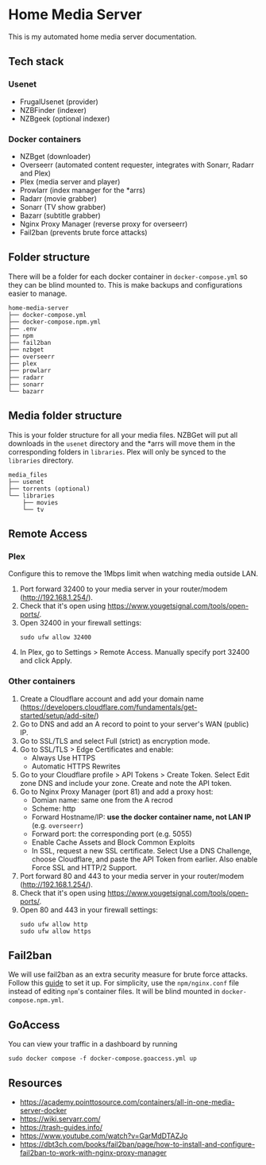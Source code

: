 # Home Media Server

This is my automated home media server documentation.

## Tech stack
### Usenet
- FrugalUsenet (provider)
- NZBFinder (indexer)
- NZBgeek (optional indexer)

### Docker containers
- NZBget (downloader)
- Overseerr (automated content requester, integrates with Sonarr, Radarr and Plex)
- Plex (media server and player)
- Prowlarr (index manager for the *arrs)
- Radarr (movie grabber)
- Sonarr (TV show grabber)
- Bazarr (subtitle grabber)
- Nginx Proxy Manager (reverse proxy for overseerr)
- Fail2ban (prevents brute force attacks)


## Folder structure
There will be a folder for each docker container in `docker-compose.yml` so they can be blind mounted to. This is make backups and configurations easier to manage. 
```
home-media-server
├── docker-compose.yml
├── docker-compose.npm.yml
├── .env
├── npm
├── fail2ban
├── nzbget
├── overseerr
├── plex
├── prowlarr
├── radarr
├── sonarr
└── bazarr
```

## Media folder structure 
This is your folder structure for all your media files. NZBGet will put all downloads in the `usenet` directory and the *arrs will move them in the corresponding folders in `libraries`. Plex will only be synced to the `libraries` directory.
```
media_files
├── usenet
├── torrents (optional)
└── libraries
	├── movies
	└── tv
```

## Remote Access 
### Plex
Configure this to remove the 1Mbps limit when watching media outside LAN.
1. Port forward 32400 to your media server in your router/modem (http://192.168.1.254/).
1. Check that it's open using https://www.yougetsignal.com/tools/open-ports/.
1. Open 32400 in your firewall settings:
    ```
    sudo ufw allow 32400
    ```
1. In Plex, go to Settings > Remote Access. Manually specify port 32400 and click Apply.

### Other containers
1. Create a Cloudflare account and add your domain name (https://developers.cloudflare.com/fundamentals/get-started/setup/add-site/)
1. Go to DNS and add an A record to point to your server's WAN (public) IP. 
1. Go to SSL/TLS and select Full (strict) as encryption mode. 
1. Go to SSL/TLS > Edge Certificates and enable:
    - Always Use HTTPS
    - Automatic HTTPS Rewrites
1. Go to your Cloudflare profile > API Tokens > Create Token. Select Edit zone DNS and include your zone. Create and note the API token.
1. Go to Nginx Proxy Manager (port 81) and add a proxy host:
    - Domian name: same one from the A recrod
    - Scheme: http 
    - Forward Hostname/IP: **use the docker container name, not LAN IP** (e.g. `overseerr`)
    - Forward port: the corresponding port (e.g. 5055)
    - Enable Cache Assets and Block Common Exploits
    - In SSL, request a new SSL certificate. Select Use a DNS Challenge, choose Cloudflare, and paste the API Token from earlier. Also enable Force SSL and HTTP/2 Support. 
1. Port forward 80 and 443 to your media server in your router/modem (http://192.168.1.254/).
1. Check that it's open using https://www.yougetsignal.com/tools/open-ports/.
1. Open 80 and 443 in your firewall settings:
    ```
    sudo ufw allow http
    sudo ufw allow https
    ```

## Fail2ban
We will use fail2ban as an extra security measure for brute force attacks. Follow this [guide](https://dbt3ch.com/books/fail2ban/page/how-to-install-and-configure-fail2ban-to-work-with-nginx-proxy-manager) to set it up. For simplicity, use the `npm/nginx.conf` file instead of editing `npm`'s container files. It will be blind mounted in `docker-compose.npm.yml`.

## GoAccess 
You can view your traffic in a dashboard by running
```
sudo docker compose -f docker-compose.goaccess.yml up
```

## Resources
- https://academy.pointtosource.com/containers/all-in-one-media-server-docker
- https://wiki.servarr.com/
- https://trash-guides.info/
- https://www.youtube.com/watch?v=GarMdDTAZJo
- https://dbt3ch.com/books/fail2ban/page/how-to-install-and-configure-fail2ban-to-work-with-nginx-proxy-manager
